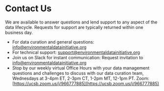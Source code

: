 # Contact Us

We are available to answer questions and lend support to any aspect of the data lifecycle. Requests for support are typically returned within one business day.



* For data curation and general questions: [info@environmentaldatainitiative.org](mailto:info@environmentaldatainitiative.org)
* For technical support: [support@environmentaldatainitiative.org](mailto:support@environmentaldatainitiative.org)
* Join us on Slack for instant communication: Request invitation to [info@environmentaldatainitiative.org](mailto:info@environmentaldatainitiative.org)
* Stop by our weekly virtual Office Hours with your data management questions and challenges to discuss with our data curation team, Wednesdays at 3-4pm ET, 2-3pm CT, 1-2pm MT, 12-1pm PT. Zoom: [https://ucsb.zoom.us/j/966777885](https://ucsb.zoom.us/j/966777885)